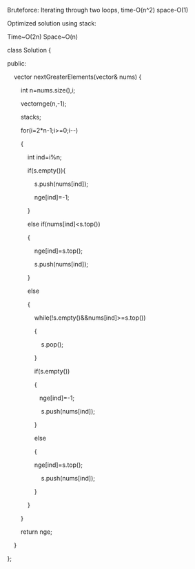 Bruteforce: Iterating through two loops, time-O(n^2) space-O(1)

Optimized solution using stack:

Time~O(2n) Space~O(n)


class Solution {

public:

    vector<int> nextGreaterElements(vector<int>& nums) {

        int n=nums.size(),i;

        vector<int>nge(n,-1);

        stack<int>s;

        for(i=2*n-1;i>=0;i--)

        {

            int ind=i%n;

            if(s.empty()){

                s.push(nums[ind]);

                nge[ind]=-1;

            }

            else if(nums[ind]<s.top())

            {

                nge[ind]=s.top();

                s.push(nums[ind]);

            }

            else

            {

                while(!s.empty()&&nums[ind]>=s.top())

                {

                    s.pop();

                }

                if(s.empty())

                {

                   nge[ind]=-1;

                    s.push(nums[ind]);

                }

                else

                {

                nge[ind]=s.top();

                    s.push(nums[ind]);

                }

            }

        }

        return nge;

    }

};
